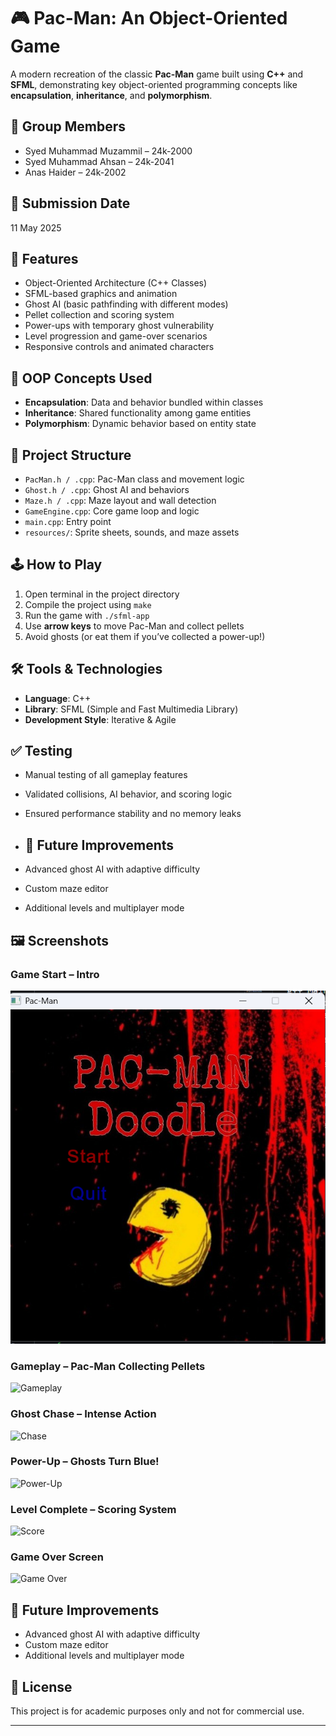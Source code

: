 # 🎮 Pac-Man: An Object-Oriented Game

A modern recreation of the classic **Pac-Man** game built using **C++** and **SFML**, demonstrating key object-oriented programming concepts like **encapsulation**, **inheritance**, and **polymorphism**.

## 👥 Group Members

- Syed Muhammad Muzammil – 24k-2000  
- Syed Muhammad Ahsan – 24k-2041  
- Anas Haider – 24k-2002  

## 📅 Submission Date

11 May 2025

## 🚀 Features

- Object-Oriented Architecture (C++ Classes)
- SFML-based graphics and animation
- Ghost AI (basic pathfinding with different modes)
- Pellet collection and scoring system
- Power-ups with temporary ghost vulnerability
- Level progression and game-over scenarios
- Responsive controls and animated characters

## 🧠 OOP Concepts Used

- **Encapsulation**: Data and behavior bundled within classes  
- **Inheritance**: Shared functionality among game entities  
- **Polymorphism**: Dynamic behavior based on entity state

## 📁 Project Structure

- `PacMan.h / .cpp`: Pac-Man class and movement logic  
- `Ghost.h / .cpp`: Ghost AI and behaviors  
- `Maze.h / .cpp`: Maze layout and wall detection  
- `GameEngine.cpp`: Core game loop and logic  
- `main.cpp`: Entry point  
- `resources/`: Sprite sheets, sounds, and maze assets  

## 🕹️ How to Play

1. Open terminal in the project directory  
2. Compile the project using `make`  
3. Run the game with `./sfml-app`  
4. Use **arrow keys** to move Pac-Man and collect pellets  
5. Avoid ghosts (or eat them if you’ve collected a power-up!)

## 🛠 Tools & Technologies

- **Language**: C++  
- **Library**: SFML (Simple and Fast Multimedia Library)  
- **Development Style**: Iterative & Agile

## ✅ Testing

- Manual testing of all gameplay features  
- Validated collisions, AI behavior, and scoring logic  
- Ensured performance stability and no memory leaks

- ## 📌 Future Improvements

- Advanced ghost AI with adaptive difficulty  
- Custom maze editor  
- Additional levels and multiplayer mode

## 🖼️ Screenshots

### Game Start – Intro
![Maze](Game_Demo/game-start.png)

### Gameplay – Pac-Man Collecting Pellets
![Gameplay](images/pacman-playing.png)

### Ghost Chase – Intense Action
![Chase](images/ghost-chase.png)

### Power-Up – Ghosts Turn Blue!
![Power-Up](images/power-up.png)

### Level Complete – Scoring System
![Score](images/level-complete.png)

### Game Over Screen
![Game Over](images/game-over.png)

## 📌 Future Improvements

- Advanced ghost AI with adaptive difficulty  
- Custom maze editor  
- Additional levels and multiplayer mode

## 📃 License

This project is for academic purposes only and not for commercial use.

---

